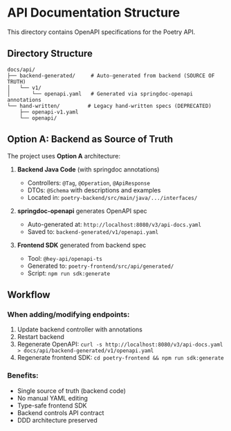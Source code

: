 # API Documentation Structure

This directory contains OpenAPI specifications for the Poetry API.

## Directory Structure

```
docs/api/
├── backend-generated/     # Auto-generated from backend (SOURCE OF TRUTH)
│   └── v1/
│       └── openapi.yaml   # Generated via springdoc-openapi annotations
└── hand-written/         # Legacy hand-written specs (DEPRECATED)
    ├── openapi-v1.yaml
    └── openapi/
```

## Option A: Backend as Source of Truth

The project uses **Option A** architecture:

1. **Backend Java Code** (with springdoc annotations)
   - Controllers: `@Tag`, `@Operation`, `@ApiResponse`
   - DTOs: `@Schema` with descriptions and examples
   - Located in: `poetry-backend/src/main/java/.../interfaces/`

2. **springdoc-openapi** generates OpenAPI spec
   - Auto-generated at: `http://localhost:8080/v3/api-docs.yaml`
   - Saved to: `backend-generated/v1/openapi.yaml`

3. **Frontend SDK** generated from backend spec
   - Tool: `@hey-api/openapi-ts`
   - Generated to: `poetry-frontend/src/api/generated/`
   - Script: `npm run sdk:generate`

## Workflow

### When adding/modifying endpoints:

1. Update backend controller with annotations
2. Restart backend
3. Regenerate OpenAPI: `curl -s http://localhost:8080/v3/api-docs.yaml > docs/api/backend-generated/v1/openapi.yaml`
4. Regenerate frontend SDK: `cd poetry-frontend && npm run sdk:generate`

### Benefits:

- Single source of truth (backend code)
- No manual YAML editing
- Type-safe frontend SDK
- Backend controls API contract
- DDD architecture preserved

